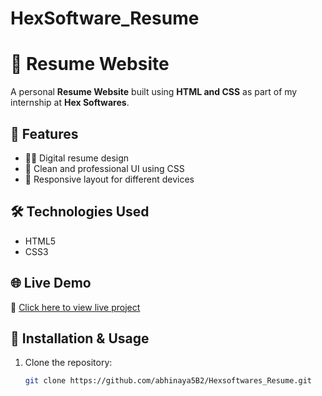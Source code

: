 # HexSoftware_Resume
# 📄 Resume Website

A personal **Resume Website** built using **HTML and CSS** as part of my internship at **Hex Softwares**.

## 🚀 Features
- 👩‍💻 Digital resume design  
- 🎨 Clean and professional UI using CSS  
- 📱 Responsive layout for different devices  

## 🛠️ Technologies Used
- HTML5  
- CSS3  

## 🌐 Live Demo
🔗 [Click here to view live project](http://127.0.0.1:5501/Myresume.html)

## 📂 Installation & Usage
1. Clone the repository:  
   ```bash
   git clone https://github.com/abhinaya5B2/Hexsoftwares_Resume.git
